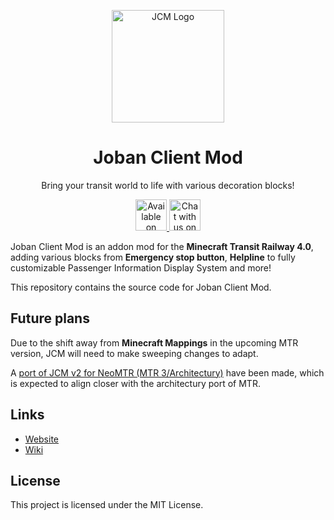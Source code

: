 <p align="center">
  <img src="assets/JCM_logo.png" width="180px" alt="JCM Logo">
</p>

<h1 align="center">
  Joban Client Mod
</h1>

<p align="center">Bring your transit world to life with various decoration blocks!</p>

<p align="center">
  <a href="https://modrinth.com/mod/jcm">
    <img alt="Available on Modrinth" height="50" src="https://cdn.jsdelivr.net/npm/@intergrav/devins-badges@3/assets/cozy/available/modrinth_vector.svg">
  </a>
  <a href="https://discord.com/invite/FNc2rgWmP2">
    <img alt="Chat with us on Discord" height="50" src="https://cdn.jsdelivr.net/npm/@intergrav/devins-badges@3/assets/cozy/social/discord-plural_vector.svg">
  </a>
</p>

Joban Client Mod is an addon mod for the **Minecraft Transit Railway 4.0**, adding various blocks from **Emergency stop button**, **Helpline** to fully customizable Passenger Information Display System and more!  

This repository contains the source code for Joban Client Mod.

## Future plans
Due to the shift away from **Minecraft Mappings** in the upcoming MTR version, JCM will need to make sweeping changes to adapt.

A [port of JCM v2 for NeoMTR (MTR 3/Architectury)](https://github.com/DistrictOfJoban/NeoMTR/tree/lx/common/src/main/java/com/lx862/jcm) have been made, which is expected to align closer with the architectury port of MTR. 

## Links
- [Website](https://www.joban.org/jcm)
- [Wiki](https://www.joban.org/wiki/JCM:Joban_Client_Mod)

## License
This project is licensed under the MIT License.
